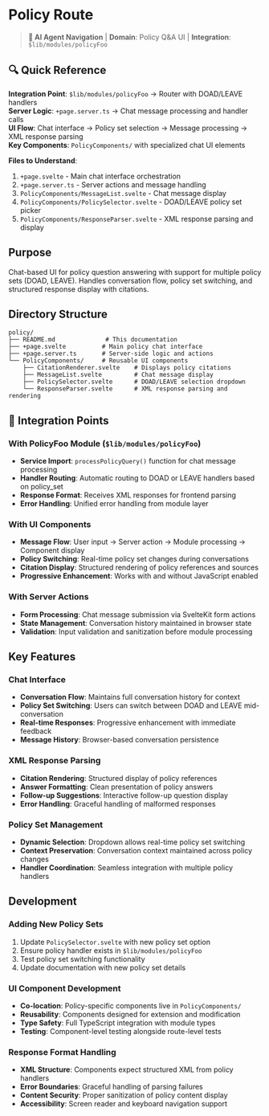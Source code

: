 # Policy Route

> **🤖 AI Agent Navigation** | **Domain**: Policy Q&A UI | **Integration**: `$lib/modules/policyFoo`

## 🔍 Quick Reference

**Integration Point**: `$lib/modules/policyFoo` → Router with DOAD/LEAVE handlers  
**Server Logic**: `+page.server.ts` → Chat message processing and handler calls  
**UI Flow**: Chat interface → Policy set selection → Message processing → XML response parsing  
**Key Components**: `PolicyComponents/` with specialized chat UI elements

**Files to Understand**:
1. `+page.svelte` - Main chat interface orchestration
2. `+page.server.ts` - Server actions and message handling  
3. `PolicyComponents/MessageList.svelte` - Chat message display
4. `PolicyComponents/PolicySelector.svelte` - DOAD/LEAVE policy set picker
5. `PolicyComponents/ResponseParser.svelte` - XML response parsing and display

## Purpose

Chat-based UI for policy question answering with support for multiple policy sets (DOAD, LEAVE). Handles conversation flow, policy set switching, and structured response display with citations.

## Directory Structure

```
policy/
├── README.md              # This documentation
├── +page.svelte          # Main policy chat interface
├── +page.server.ts       # Server-side logic and actions
└── PolicyComponents/     # Reusable UI components
    ├── CitationRenderer.svelte    # Displays policy citations
    ├── MessageList.svelte         # Chat message display
    ├── PolicySelector.svelte      # DOAD/LEAVE selection dropdown
    └── ResponseParser.svelte      # XML response parsing and rendering
```

## 🔄 Integration Points

### With PolicyFoo Module (`$lib/modules/policyFoo`)
- **Service Import**: `processPolicyQuery()` function for chat message processing
- **Handler Routing**: Automatic routing to DOAD or LEAVE handlers based on policy_set
- **Response Format**: Receives XML responses for frontend parsing
- **Error Handling**: Unified error handling from module layer

### With UI Components
- **Message Flow**: User input → Server action → Module processing → Component display
- **Policy Switching**: Real-time policy set changes during conversations
- **Citation Display**: Structured rendering of policy references and sources
- **Progressive Enhancement**: Works with and without JavaScript enabled

### With Server Actions
- **Form Processing**: Chat message submission via SvelteKit form actions
- **State Management**: Conversation history maintained in browser state
- **Validation**: Input validation and sanitization before module processing

## Key Features

### Chat Interface
- **Conversation Flow**: Maintains full conversation history for context
- **Policy Set Switching**: Users can switch between DOAD and LEAVE mid-conversation
- **Real-time Responses**: Progressive enhancement with immediate feedback
- **Message History**: Browser-based conversation persistence

### XML Response Parsing
- **Citation Rendering**: Structured display of policy references
- **Answer Formatting**: Clean presentation of policy answers
- **Follow-up Suggestions**: Interactive follow-up question display
- **Error Handling**: Graceful handling of malformed responses

### Policy Set Management
- **Dynamic Selection**: Dropdown allows real-time policy set switching
- **Context Preservation**: Conversation context maintained across policy changes
- **Handler Coordination**: Seamless integration with multiple policy handlers

## Development

### Adding New Policy Sets
1. Update `PolicySelector.svelte` with new policy set option
2. Ensure policy handler exists in `$lib/modules/policyFoo`
3. Test policy set switching functionality
4. Update documentation with new policy set details

### UI Component Development
- **Co-location**: Policy-specific components live in `PolicyComponents/`
- **Reusability**: Components designed for extension and modification
- **Type Safety**: Full TypeScript integration with module types
- **Testing**: Component-level testing alongside route-level tests

### Response Format Handling
- **XML Structure**: Components expect structured XML from policy handlers
- **Error Boundaries**: Graceful handling of parsing failures
- **Content Security**: Proper sanitization of policy content display
- **Accessibility**: Screen reader and keyboard navigation support

